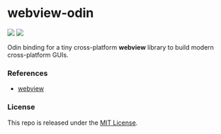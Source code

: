 # webview-odin

[![](https://img.shields.io/github/v/tag/thechampagne/webview-odin?label=version)](https://github.com/thechampagne/webview-odin/releases/latest) [![](https://img.shields.io/github/license/thechampagne/webview-odin)](https://github.com/thechampagne/webview-odin/blob/main/LICENSE)

Odin binding for a tiny cross-platform **webview** library to build modern cross-platform GUIs.

### References
 - [webview](https://github.com/webview/webview)

### License

This repo is released under the [MIT License](https://github.com/thechampagne/webview-odin/blob/main/LICENSE).
